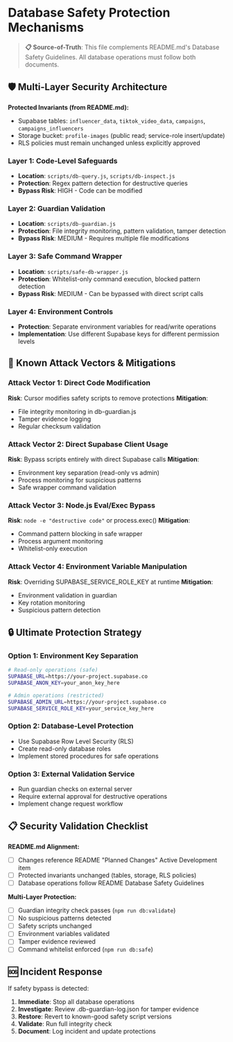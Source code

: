 # Database Safety Protection Mechanisms

> **📋 Source-of-Truth**: This file complements README.md's Database Safety Guidelines. All database operations must follow both documents.

## 🛡️ Multi-Layer Security Architecture

**Protected Invariants (from README.md):**
- Supabase tables: `influencer_data`, `tiktok_video_data`, `campaigns`, `campaigns_influencers`
- Storage bucket: `profile-images` (public read; service-role insert/update)
- RLS policies must remain unchanged unless explicitly approved

### Layer 1: Code-Level Safeguards
- **Location**: `scripts/db-query.js`, `scripts/db-inspect.js`
- **Protection**: Regex pattern detection for destructive queries
- **Bypass Risk**: HIGH - Code can be modified

### Layer 2: Guardian Validation
- **Location**: `scripts/db-guardian.js`
- **Protection**: File integrity monitoring, pattern validation, tamper detection
- **Bypass Risk**: MEDIUM - Requires multiple file modifications

### Layer 3: Safe Command Wrapper
- **Location**: `scripts/safe-db-wrapper.js`
- **Protection**: Whitelist-only command execution, blocked pattern detection
- **Bypass Risk**: MEDIUM - Can be bypassed with direct script calls

### Layer 4: Environment Controls
- **Protection**: Separate environment variables for read/write operations
- **Implementation**: Use different Supabase keys for different permission levels

## 🚨 Known Attack Vectors & Mitigations

### Attack Vector 1: Direct Code Modification
**Risk**: Cursor modifies safety scripts to remove protections
**Mitigation**: 
- File integrity monitoring in db-guardian.js
- Tamper evidence logging
- Regular checksum validation

### Attack Vector 2: Direct Supabase Client Usage
**Risk**: Bypass scripts entirely with direct Supabase calls
**Mitigation**:
- Environment key separation (read-only vs admin)
- Process monitoring for suspicious patterns
- Safe wrapper command validation

### Attack Vector 3: Node.js Eval/Exec Bypass
**Risk**: `node -e "destructive code"` or process.exec()
**Mitigation**:
- Command pattern blocking in safe wrapper
- Process argument monitoring
- Whitelist-only execution

### Attack Vector 4: Environment Variable Manipulation
**Risk**: Overriding SUPABASE_SERVICE_ROLE_KEY at runtime
**Mitigation**:
- Environment validation in guardian
- Key rotation monitoring
- Suspicious pattern detection

## 🔒 Ultimate Protection Strategy

### Option 1: Environment Key Separation
```bash
# Read-only operations (safe)
SUPABASE_URL=https://your-project.supabase.co
SUPABASE_ANON_KEY=your_anon_key_here

# Admin operations (restricted)
SUPABASE_ADMIN_URL=https://your-project.supabase.co
SUPABASE_SERVICE_ROLE_KEY=your_service_key_here
```

### Option 2: Database-Level Protection
- Use Supabase Row Level Security (RLS)
- Create read-only database roles
- Implement stored procedures for safe operations

### Option 3: External Validation Service
- Run guardian checks on external server
- Require external approval for destructive operations
- Implement change request workflow

## 📋 Security Validation Checklist

**README.md Alignment:**
- [ ] Changes reference README "Planned Changes" Active Development item
- [ ] Protected invariants unchanged (tables, storage, RLS policies)
- [ ] Database operations follow README Database Safety Guidelines

**Multi-Layer Protection:**
- [ ] Guardian integrity check passes (`npm run db:validate`)
- [ ] No suspicious patterns detected
- [ ] Safety scripts unchanged
- [ ] Environment variables validated
- [ ] Tamper evidence reviewed
- [ ] Command whitelist enforced (`npm run db:safe`)

## 🆘 Incident Response

If safety bypass is detected:
1. **Immediate**: Stop all database operations
2. **Investigate**: Review .db-guardian-log.json for tamper evidence
3. **Restore**: Revert to known-good safety script versions
4. **Validate**: Run full integrity check
5. **Document**: Log incident and update protections
